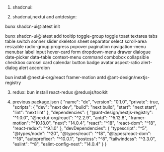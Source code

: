 1. shadcnui:

2. shadcnui,nextui and antdesign:

bunx shadcn-ui@latest init

bunx shadcn-ui@latest add tooltip toggle-group toggle toast textarea tabs table switch sonner slider skeleton sheet separator select scroll-area resizable radio-group progress popover pagination navigation-menu menubar label input hover-card form dropdown-menu drawer dialogue date-picker data-table context-menu command combobox collapsible checkbox carosel card calendar button badge avatar aspect-ratio alert-dialog alert accordion 

bun install @nextui-org/react framer-motion antd @ant-design/nextjs-registry

3. redux:
bun install react-redux @reduxjs/toolkit

4. previous package.json
{
  "name": "dx",
  "version": "0.1.0",
  "private": true,
  "scripts": {
    "dev": "next dev",
    "build": "next build",
    "start": "next start",
    "lint": "next lint"
  },
  "dependencies": {
    "@ant-design/nextjs-registry": "^1.0.0",
    "@nextui-org/react": "^2.2.9",
    "antd": "^5.12.8",
    "framer-motion": "^10.18.0",
    "next": "14.0.4",
    "react": "^18",
    "react-dom": "^18",
    "react-redux": "^9.1.0"
  },
  "devDependencies": {
    "typescript": "^5",
    "@types/node": "^20",
    "@types/react": "^18",
    "@types/react-dom": "^18",
    "autoprefixer": "^10.0.1",
    "postcss": "^8",
    "tailwindcss": "^3.3.0",
    "eslint": "^8",
    "eslint-config-next": "14.0.4"
  }
}
